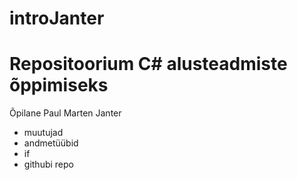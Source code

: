 # introJanter
Repositoorium C# alusteadmiste õppimiseks
===========================================
Õpilane Paul Marten Janter

- muutujad
- andmetüübid
- if
- githubi repo
